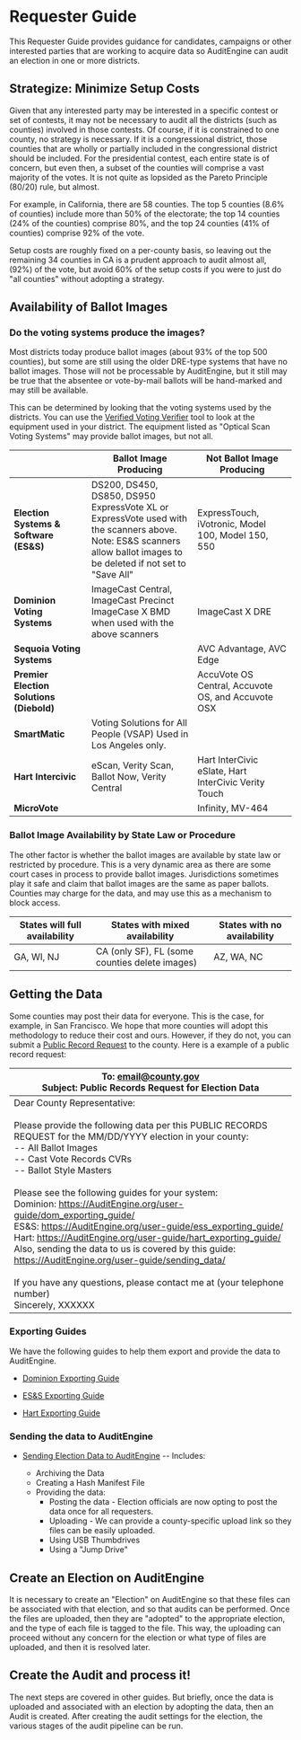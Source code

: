 <link rel="icon" type="image/x-icon" href="https://mapper.auditengine.org/assets/images/A.png">

# Requester Guide

This Requester Guide provides guidance for candidates, campaigns or other interested parties that are working to acquire data so AuditEngine can audit an election in one or more districts.

## Strategize: Minimize Setup Costs

Given that any interested party may be interested in a specific contest or set of contests, it may not be necessary to audit all the districts (such as counties) involved in those contests. Of course, if it is constrained to one county, no strategy is necessary. If it is a congressional district, those counties that are wholly or partially included in the congressional district should be included. For the presidential contest, each entire state is of concern, but even then, a subset of the counties will comprise a vast majority of the votes. It is not quite as lopsided as the Pareto Principle (80/20) rule, but almost.

For example, in California, there are 58 counties. The top 5 counties (8.6% of counties) include more than 50% of the electorate; the top 14 counties (24% of the counties) comprise 80%, and the top 24 counties (41% of counties) comprise 92% of the vote. 

Setup costs are roughly fixed on a per-county basis, so leaving out the remaining 34 counties in CA is a prudent approach to audit almost all, (92%) of the vote, but avoid 60% of the setup costs if you were to just do "all counties" without adopting a strategy.

## Availability of Ballot Images

### Do the voting systems produce the images?

Most districts today produce ballot images (about 93% of the top 500 counties), but some are still using the older DRE-type systems that have no ballot images. Those will not be processable by AuditEngine, but it still may be true that the absentee or vote-by-mail ballots will be hand-marked and may still be available.

This can be determined by looking that the voting systems used by the districts. You can use the [Verified Voting Verifier](https://verifiedvoting.org/verifier/) tool to look at the equipment used in your district. The equipment listed as "Optical Scan Voting Systems" may provide ballot images, but not all.

|                                          | Ballot Image Producing                                       | Not Ballot Image Producing                           |
| ---------------------------------------- | ------------------------------------------------------------ | ---------------------------------------------------- |
| **Election Systems & Software (ES&S)**   | DS200, DS450, DS850, DS950<br />ExpressVote XL or ExpressVote used with the scanners above.<br />Note: ES&S scanners allow ballot images to be deleted if not set to "Save All" | ExpressTouch, iVotronic, Model 100, Model 150, 550   |
| **Dominion Voting Systems**              | ImageCast Central, ImageCast Precinct<br />ImageCase X BMD when used with the above scanners | ImageCast X DRE                                      |
| **Sequoia Voting Systems**               |                                                              | AVC Advantage, AVC Edge                              |
| **Premier Election Solutions (Diebold)** |                                                              | AccuVote OS Central, Accuvote OS, and Accuvote OSX   |
| **SmartMatic**                           | Voting Solutions for All People (VSAP) Used in Los Angeles only. |                                                      |
| **Hart Intercivic**                      | eScan, Verity Scan, Ballot Now, Verity Central               | Hart InterCivic eSlate, Hart InterCivic Verity Touch |
| **MicroVote**                            |                                                              | Infinity, MV-464                                     |

### Ballot Image Availability by State Law or Procedure	

The other factor is whether the ballot images are available by state law or restricted by procedure. This is a very dynamic area as there are some court cases in process to provide ballot images. Jurisdictions sometimes play it safe and claim that ballot images are the same as paper ballots. Counties may charge for the data, and may use this as a mechanism to block access.

| States will full availability | States with mixed availability                 | States with no availability |
| ----------------------------- | ---------------------------------------------- | --------------------------- |
| GA, WI, NJ                    | CA (only SF), FL (some counties delete images) | AZ, WA, NC                  |

## Getting the Data

Some counties may post their data for everyone. This is the case, for example, in San Francisco. We hope that more counties will adopt this methodology to reduce their cost and ours. However, if they do not, you can submit a <u>Public Record Request</u> to the county. Here is a example of a public record request:

| To: email@county.gov <br />Subject: Public Records Request for Election Data |
| ------------------------------------------------------------ |
| Dear County Representative:<br /><br />Please provide the following data per this PUBLIC RECORDS REQUEST for the MM/DD/YYYY election in your county:<br /> -- All Ballot Images<br /> -- Cast Vote Records CVRs<br /> -- Ballot Style Masters<br /><br />Please see the following guides for your system:<br />   Dominion: https://AuditEngine.org/user-guide/dom_exporting_guide/<br />   ES&S: https://AuditEngine.org/user-guide/ess_exporting_guide/<br />   Hart: https://AuditEngine.org/user-guide/hart_exporting_guide/<br />Also, sending the data to us is covered by this guide:<br />    https://AuditEngine.org/user-guide/sending_data/<br /><br />If you have any questions, please contact me at (your telephone number)<br />Sincerely, XXXXXX<br /> |

### Exporting Guides

We have the following guides to help them export and provide the data to AuditEngine.

- [Dominion Exporting Guide](user-guide/dom_exporting_guide.md)

- [ES&S Exporting Guide](user-guide/ess_exporting_guide.md)

- [Hart Exporting Guide](user-guide/hart_exporting_guide.md)

### Sending the data to AuditEngine

- [Sending Election Data to AuditEngine](sending_data.md) -- Includes:

  - Archiving the Data
  - Creating a Hash Manifest File
  - Providing the data:
    - Posting the data - Election officials are now opting to post the data once for all requesters.
    - Uploading - We can provide a county-specific upload link so they files can be easily uploaded.
    - Using USB Thumbdrives
    - Using a "Jump Drive"

## Create an Election on AuditEngine

It is necessary to create an "Election" on AuditEngine so that these files can be associated with that election, and so that audits can be performed. Once the files are uploaded, then they are "adopted" to the appropriate election, and the type of each file is tagged to the file. This way, the uploading can proceed without any concern for the election or what type of files are uploaded, and then it is resolved later.

## Create the Audit and process it!

The next steps are covered in other guides. But briefly, once the data is uploaded and associated with an election by adopting the data, then an Audit is created. After creating the audit settings for the election, the various stages of the audit pipeline can be run.